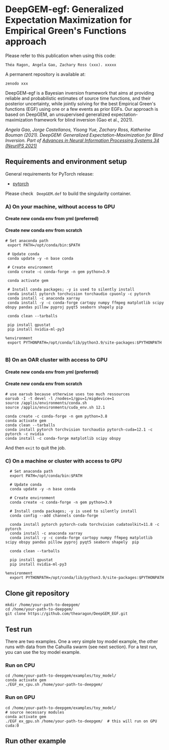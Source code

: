 # DeepGEM-egf: Generalized Expectation Maximization for Empirical Green's Functions approach

Please refer to this publication when using this code:
```
Théa Ragon, Angela Gao, Zachary Ross (xxx). xxxxx
```
A permanent repository is available at:
```
zenodo xxx
```

DeepGEM-egf is a Bayesian inversion framework that aims at providing reliable and probabilistic estimates of source time functions, and their posterior uncertainty, while jointly solving for the best Empirical Green's functions (EGF) using one or a few events as prior EGFs. Our approach is based on DeepGEM, an unsupervised generalized expectation-maximization framework for blind inversion (Gao et al., 2021). 

*Angela Gao, Jorge Castellanos, Yisong Yue, Zachary Ross, Katherine Bouman (2021). DeepGEM: Generalized Expectation-Maximization for Blind Inversion. Part of [Advances in Neural Information Processing Systems 34 (NeurIPS 2021)](https://proceedings.neurips.cc/paper_files/paper/2021)*


<!--- ![overview image](https://github.com/angelafgao/DeepGEM/blob/main/teaser.jpg) -->



## Requirements and environment setup
General requirements for PyTorch release:
* [pytorch](https://pytorch.org/)

Please check ``` DeepGEM.def``` to build the singularity container.

### A) On your machine, without access to GPU
#### Create new conda env from yml (preferred)


#### Create new conda env from scratch
 ```
 # Set anaconda path
  export PATH=/opt/conda/bin:$PATH

  # Update conda
  conda update -y -n base conda

  # Create environment
  conda create -c conda-forge -n gem python=3.9
    
  conda activate gem 
    
  # Install conda packages; -y is used to silently install
  conda install pytorch torchvision torchaudio cpuonly -c pytorch
  conda install -c anaconda xarray
  conda install -y -c conda-forge cartopy numpy ffmpeg matplotlib scipy obspy pandas pillow pyproj pyqt5 seaborn shapely pip 

  conda clean --tarballs

  pip install gpustat
  pip install nvidia-ml-py3

%environment
  export PYTHONPATH=/opt/conda/lib/python3.9/site-packages:$PYTHONPATH
  
```


### B) On an OAR cluster with access to GPU

#### Create new conda env from yml (preferred)


#### Create new conda env from scratch
```
# use oarsub because otherwise uses too much ressources
oarsub -I -t devel -l /nodes=1/gpu=1/migdevice=1
source /applis/environments/conda.sh
source /applis/environments/cuda_env.sh 12.1

conda create -c conda-forge -n gem python=3.8
conda activate gem
conda clean --tarballs
conda install pytorch torchvision torchaudio pytorch-cuda=12.1 -c pytorch -c nvidia
conda install -c conda-forge matplotlib scipy obspy 
```
And then `exit` to quit the job.

### C) On a machine or cluster with access to GPU

```
  # Set anaconda path
  export PATH=/opt/conda/bin:$PATH

  # Update conda
  conda update -y -n base conda

  # Create environment
  conda create -c conda-forge -n gem python=3.9

  # Install conda packages; -y is used to silently install
  conda config --add channels conda-forge

  conda install pytorch pytorch-cuda torchvision cudatoolkit=11.8 -c pytorch
  conda install -c anaconda xarray
  conda install -y -c conda-forge cartopy numpy ffmpeg matplotlib scipy obspy pandas pillow pyproj pyqt5 seaborn shapely  pip

  conda clean --tarballs

  pip install gpustat
  pip install nvidia-ml-py3

%environment
  export PYTHONPATH=/opt/conda/lib/python3.9/site-packages:$PYTHONPATH
```

  
## Clone git repository

```
mkdir /home/your-path-to-deepgem/
cd /home/your-path-to-deepgem/
git clone https://github.com/thearagon/DeepGEM_EGF.git
```

## Test run
There are two examples. One a very simple toy model example, the other runs with data from the Cahuilla swarm (see next section). For a test run, you can use the toy model example.

### Run on CPU
```
cd /home/your-path-to-deepgem/examples/toy_model/
conda activate gem
./EGF_ex_cpu.sh /home/your-path-to-deepgem/
```

### Run on GPU
```
cd /home/your-path-to-deepgem/examples/toy_model/
# source necessary modules
conda activate gem
./EGF_ex_gpu.sh /home/your-path-to-deepgem/  # this will run on GPU cuda:0
```

## Run other example